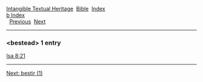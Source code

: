[Intangible Textual Heritage](../../index)  [Bible](../index) 
[Index](index)   
[b Index](_b_)  
  [Previous](c01333)  [Next](c01335) 

------------------------------------------------------------------------

### &lt;bestead&gt; 1 entry

[Isa 8:21](../kjv/isa008.htm#021)  

------------------------------------------------------------------------

[Next: bestir (1)](c01335)
